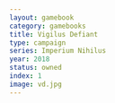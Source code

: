 ```yaml
---
layout: gamebook
category: gamebooks
title: Vigilus Defiant
type: campaign
series: Imperium Nihilus
year: 2018
status: owned
index: 1
image: vd.jpg
---
```


